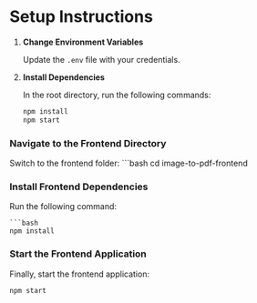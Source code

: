 # Setup Instructions

1. **Change Environment Variables**
   
   Update the `.env` file with your credentials.

2. **Install Dependencies**

   In the root directory, run the following commands:

   ```bash
   npm install
   npm start
### Navigate to the Frontend Directory

Switch to the frontend folder:
      ```bash
         cd image-to-pdf-frontend

### Install Frontend Dependencies

Run the following command:

    ```bash
    npm install

### Start the Frontend Application

Finally, start the frontend application:

```bash
npm start
